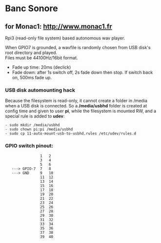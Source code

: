 # Banc Sonore
## for Monac1: http://www.monac1.fr

Rpi3 (read-only file system) based autonomous wav player.

When GPIO7 is grounded, a wavfile is randomly chosen from USB disk's root directory and played.  
Files must be 44100Hz/16bit format.

- Fade up time: 20ms (declick)
- Fade down: after 1s switch off, 2s fade down then stop. If switch back on, 500ms fade up.

### USB disk automounting hack

Because the filesystem is read-only, it cannot create a folder in /media when a USB disk is connected.
So a **/media/usbhd** folder is created at config time and given to user **pi**, while the filesystem is mounted RW, and a special rule is added to **udev**: 

```
- sudo mkdir /media/usbhd
- sudo chown pi:pi /media/usbhd
- sudo cp 11-auto-mount-usb-to-usbhd.rules /etc/udev/rules.d
```

### GPIO switch pinout:

                    1   2
                    3   4
                    5   6
       ---> GPIO-7  7   8
       ---> GND     9   10
                    11  12
                    13  14
                    15  16
                    17  18
                    19  20 
                    21  22
                    23  24
                    25  26
                    27  28
                    29  30
                    31  32
                    33  34
                    35  36
                    37  38
                    39  40
                    